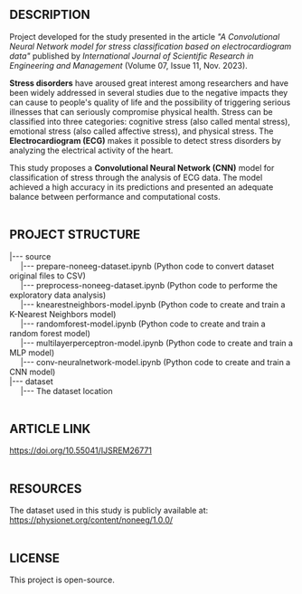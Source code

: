 ## **DESCRIPTION**

Project developed for the study presented in the article *"A Convolutional Neural Network model for stress classification based on electrocardiogram data"* published by *International Journal of Scientific Research in Engineering and Management* (Volume 07, Issue 11, Nov. 2023). 

**Stress disorders** have aroused great interest among researchers and have been widely addressed in several studies due to the negative impacts they can cause to people's quality of life and the possibility of triggering serious illnesses that can seriously compromise physical health. Stress can be classified into three categories: cognitive stress (also called mental stress), emotional stress (also called affective stress), and physical stress. The **Electrocardiogram (ECG)** makes it possible to detect stress disorders by analyzing the electrical activity of the heart.

This study proposes a **Convolutional Neural Network (CNN)** model for classification of stress through the analysis of ECG data. The model achieved a high accuracy in its predictions and presented an adequate balance between performance and computational costs.
<br><br>
## **PROJECT STRUCTURE**

|--- source<br>
&nbsp;&nbsp;&nbsp;&nbsp;&nbsp;|--- prepare-noneeg-dataset.ipynb (Python code to convert dataset original files to CSV)<br>
&nbsp;&nbsp;&nbsp;&nbsp;&nbsp;|--- preprocess-noneeg-dataset.ipynb (Python code to performe the exploratory data analysis)<br>
&nbsp;&nbsp;&nbsp;&nbsp;&nbsp;|--- knearestneighbors-model.ipynb (Python code to create and train a K-Nearest Neighbors model)<br>
&nbsp;&nbsp;&nbsp;&nbsp;&nbsp;|--- randomforest-model.ipynb (Python code to create and train a random forest model)<br>
&nbsp;&nbsp;&nbsp;&nbsp;&nbsp;|--- multilayerperceptron-model.ipynb (Python code to create and train a MLP model)<br>
&nbsp;&nbsp;&nbsp;&nbsp;&nbsp;|--- conv-neuralnetwork-model.ipynb (Python code to create and train a CNN model)<br>
|--- dataset<br>
&nbsp;&nbsp;&nbsp;&nbsp;&nbsp;|--- The dataset location
<br><br>
## **ARTICLE LINK**

https://doi.org/10.55041/IJSREM26771
<br><br>
## **RESOURCES**
The dataset used in this study is publicly available at: https://physionet.org/content/noneeg/1.0.0/
<br><br>
## **LICENSE**
This project is open-source.
<br><br>
